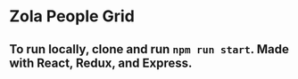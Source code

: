 # Zola People Grid

## To run locally, clone and run `npm run start`. Made with React, Redux, and Express.